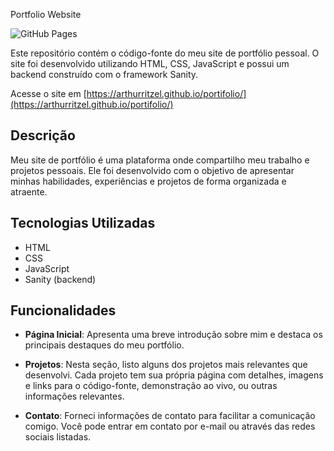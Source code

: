 Portfolio Website

![GitHub Pages](https://img.shields.io/badge/GitHub%20Pages-Active-brightgreen)

Este repositório contém o código-fonte do meu site de portfólio pessoal. O site foi desenvolvido utilizando HTML, CSS, JavaScript e possui um backend construído com o framework Sanity.

Acesse o site em [https://arthurritzel.github.io/portifolio/](https://arthurritzel.github.io/portifolio/)

## Descrição

Meu site de portfólio é uma plataforma onde compartilho meu trabalho e projetos pessoais. Ele foi desenvolvido com o objetivo de apresentar minhas habilidades, experiências e projetos de forma organizada e atraente.

## Tecnologias Utilizadas

- HTML
- CSS
- JavaScript
- Sanity (backend)

## Funcionalidades

- **Página Inicial**: Apresenta uma breve introdução sobre mim e destaca os principais destaques do meu portfólio.

- **Projetos**: Nesta seção, listo alguns dos projetos mais relevantes que desenvolvi. Cada projeto tem sua própria página com detalhes, imagens e links para o código-fonte, demonstração ao vivo, ou outras informações relevantes.

- **Contato**: Forneci informações de contato para facilitar a comunicação comigo. Você pode entrar em contato por e-mail ou através das redes sociais listadas.

